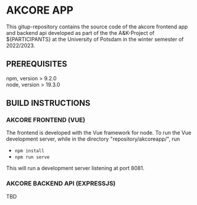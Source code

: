 # AKCORE APP

This gitup-repository contains the source code of the akcore frontend app and backend api developed as part of the the A&K-Project of ${PARTICIPANTS} at the University of Potsdam in the winter semester of 2022/2023.

## PREREQUISITES

npm, version > 9.2.0  
node, version > 19.3.0  

## BUILD INSTRUCTIONS


### AKCORE FRONTEND (VUE)

The frontend is developed with the Vue framework for node. To run the Vue development server, while in the directory "repository/akcoreapp/", run  
    <ul><li>`npm install`</li>
    <li>`npm run serve` </li></ul> 

This will run a development server listening at port 8081.

### AKCORE BACKEND API (EXPRESSJS)

TBD